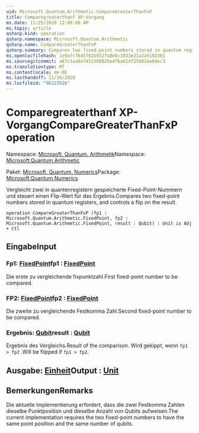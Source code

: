 ```yaml
---
uid: Microsoft.Quantum.Arithmetic.CompareGreaterThanFxP
title: Comparegreaterthanf XP-Vorgang
ms.date: 11/25/2020 12:00:00 AM
ms.topic: article
qsharp.kind: operation
qsharp.namespace: Microsoft.Quantum.Arithmetic
qsharp.name: CompareGreaterThanFxP
qsharp.summary: Compares two fixed-point numbers stored in quantum registers, and controls a flip on the result.
ms.openlocfilehash: 1e9afc7645f62b932fa8ebc3d33e21a2a5182361
ms.sourcegitcommit: a87c1aa8e7453360025e47ba614f25b02ea84ec3
ms.translationtype: MT
ms.contentlocale: de-DE
ms.lasthandoff: 11/26/2020
ms.locfileid: "96223526"
---
```

# <a name="comparegreaterthanfxp-operation"></a><span data-ttu-id="5df34-102">Comparegreaterthanf XP-Vorgang</span><span class="sxs-lookup"><span data-stu-id="5df34-102">CompareGreaterThanFxP operation</span></span>

<span data-ttu-id="5df34-103">Namespace: [Microsoft. Quantum. Arithmetik](xref:Microsoft.Quantum.Arithmetic)</span><span class="sxs-lookup"><span data-stu-id="5df34-103">Namespace: [Microsoft.Quantum.Arithmetic](xref:Microsoft.Quantum.Arithmetic)</span></span>

<span data-ttu-id="5df34-104">Paket: [Microsoft. Quantum. Numerics](https://nuget.org/packages/Microsoft.Quantum.Numerics)</span><span class="sxs-lookup"><span data-stu-id="5df34-104">Package: [Microsoft.Quantum.Numerics](https://nuget.org/packages/Microsoft.Quantum.Numerics)</span></span>


<span data-ttu-id="5df34-105">Vergleicht zwei in quantenregistern gespeicherte Fixed-Point-Nummern und steuert einen Flip-Wert für das Ergebnis.</span><span class="sxs-lookup"><span data-stu-id="5df34-105">Compares two fixed-point numbers stored in quantum registers, and controls a flip on the result.</span></span>

```qsharp
operation CompareGreaterThanFxP (fp1 : Microsoft.Quantum.Arithmetic.FixedPoint, fp2 : Microsoft.Quantum.Arithmetic.FixedPoint, result : Qubit) : Unit is Adj + Ctl
```


## <a name="input"></a><span data-ttu-id="5df34-106">Eingabe</span><span class="sxs-lookup"><span data-stu-id="5df34-106">Input</span></span>

### <a name="fp1--fixedpoint"></a><span data-ttu-id="5df34-107">Fp1: [FixedPoint](xref:Microsoft.Quantum.Arithmetic.FixedPoint)</span><span class="sxs-lookup"><span data-stu-id="5df34-107">fp1 : [FixedPoint](xref:Microsoft.Quantum.Arithmetic.FixedPoint)</span></span>

<span data-ttu-id="5df34-108">Die erste zu vergleichende fixpunktzahl.</span><span class="sxs-lookup"><span data-stu-id="5df34-108">First fixed-point number to be compared.</span></span>


### <a name="fp2--fixedpoint"></a><span data-ttu-id="5df34-109">FP2: [FixedPoint](xref:Microsoft.Quantum.Arithmetic.FixedPoint)</span><span class="sxs-lookup"><span data-stu-id="5df34-109">fp2 : [FixedPoint](xref:Microsoft.Quantum.Arithmetic.FixedPoint)</span></span>

<span data-ttu-id="5df34-110">Die zweite zu vergleichende Festkomma Zahl.</span><span class="sxs-lookup"><span data-stu-id="5df34-110">Second fixed-point number to be compared.</span></span>


### <a name="result--qubit"></a><span data-ttu-id="5df34-111">Ergebnis: [Qubit](xref:microsoft.quantum.lang-ref.qubit)</span><span class="sxs-lookup"><span data-stu-id="5df34-111">result : [Qubit](xref:microsoft.quantum.lang-ref.qubit)</span></span>

<span data-ttu-id="5df34-112">Ergebnis des Vergleichs.</span><span class="sxs-lookup"><span data-stu-id="5df34-112">Result of the comparison.</span></span> <span data-ttu-id="5df34-113">Wird gekippt, wenn `fp1 > fp2` .</span><span class="sxs-lookup"><span data-stu-id="5df34-113">Will be flipped if `fp1 > fp2`.</span></span>



## <a name="output--unit"></a><span data-ttu-id="5df34-114">Ausgabe: [Einheit](xref:microsoft.quantum.lang-ref.unit)</span><span class="sxs-lookup"><span data-stu-id="5df34-114">Output : [Unit](xref:microsoft.quantum.lang-ref.unit)</span></span>



## <a name="remarks"></a><span data-ttu-id="5df34-115">Bemerkungen</span><span class="sxs-lookup"><span data-stu-id="5df34-115">Remarks</span></span>

<span data-ttu-id="5df34-116">Die aktuelle Implementierung erfordert, dass die zwei Festkomma Zahlen dieselbe Punktposition und dieselbe Anzahl von Qubits aufweisen.</span><span class="sxs-lookup"><span data-stu-id="5df34-116">The current implementation requires the two fixed-point numbers to have the same point position and the same number of qubits.</span></span>